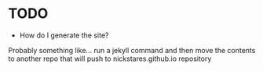 # TODO

- How do I generate the site?

Probably something like...
run a jekyll command and then move the contents to another repo that will push to nickstares.github.io repository
